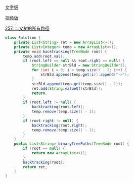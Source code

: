 [文字版](https://programmercarl.com/0257.%E4%BA%8C%E5%8F%89%E6%A0%91%E7%9A%84%E6%89%80%E6%9C%89%E8%B7%AF%E5%BE%84.html)

[视频版](https://www.bilibili.com/video/BV1ZG411G7Dh)

[257. 二叉树的所有路径](https://leetcode.cn/problems/binary-tree-paths)

```Java
class Solution {
    private List<String> ret = new ArrayList<>();
    private List<Integer> temp = new ArrayList<>();
    private void backtracking(TreeNode root) {
        temp.add(root.val);
        if (root.left == null && root.right == null) {
            StringBuilder strBld = new StringBuilder();
            for (int i = 0; i < temp.size() - 1; i++) {
                strBld.append(temp.get(i)).append("->");
            }
            strBld.append(temp.get(temp.size() - 1));
            ret.add(String.valueOf(strBld));
            return;
        }
        if (root.left != null) {
            backtracking(root.left);
            temp.remove(temp.size() - 1);
        }
        if (root.right != null) {
            backtracking(root.right);
            temp.remove(temp.size() - 1);
        }
    }
    public List<String> binaryTreePaths(TreeNode root) {
        if (root == null) {
            return new ArrayList<>();
        }
        backtracking(root);
        return ret;
    }
}
```